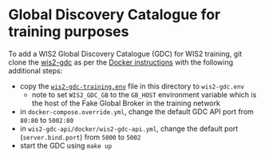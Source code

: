 # Global Discovery Catalogue for training purposes

To add a WIS2 Global Discovery Catalogue (GDC) for WIS2 training, git clone the [wis2-gdc](https://github.com/wmo-im/wis2-gdc) as per the [Docker instructions](https://github.com/wmo-im/wis2-gdc?tab=readme-ov-file#docker) with the following additional steps:

- copy the [`wis2-gdc-training.env`](wis2-gdc-training.env) file in this directory to `wis2-gdc.env`
  - note to set `WIS2_GDC_GB` to the `GB_HOST` environment variable which is the host of the Fake Global Broker in the training network
- in `docker-compose.override.yml`, change the default GDC API port from `80:80` to `5002:80`
- in `wis2-gdc-api/docker/wis2-gdc-api.yml`, change the default port (`server.bind.port`) from `5000` to `5002`
- start the GDC using `make up`
